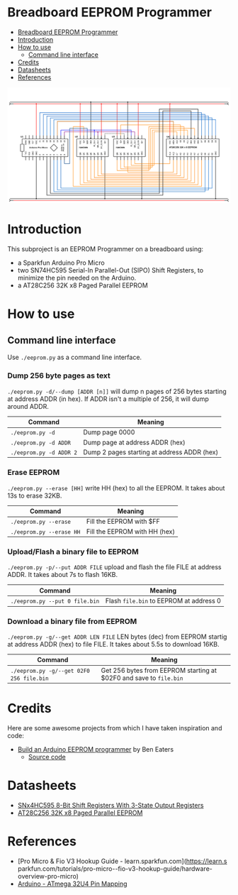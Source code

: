 # Breadboard EEPROM Programmer

- [Breadboard EEPROM Programmer](#breadboard-eeprom-programmer)
- [Introduction](#introduction)
- [How to use](#how-to-use)
  - [Command line interface](#command-line-interface)
- [Credits](#credits)
- [Datasheets](#datasheets)
- [References](#references)

![](../programmer/schematics/EEPROM-Programmer.svg)

# Introduction

This subproject is an EEPROM Programmer on a breadboard using:
- a Sparkfun Arduino Pro Micro
- two SN74HC595 Serial-In Parallel-Out (SIPO) Shift Registers, to minimize the pin needed on the Arduino.
- a AT28C256 32K x8 Paged Parallel EEPROM
# How to use

## Command line interface

Use `./eeprom.py` as a command line interface.

### Dump 256 byte pages as text

`./eeprom.py -d/--dump [ADDR [n]]` will dump n pages of 256 bytes starting at address ADDR (in hex). If ADDR isn't a multiple of 256, it will dump around ADDR.

| Command                 | Meaning                                     |
| ----------------------- | ------------------------------------------- |
| `./eeprom.py -d`        | Dump page 0000                              |
| `./eeprom.py -d ADDR`   | Dump page at address ADDR (hex)             |
| `./eeprom.py -d ADDR 2` | Dump 2 pages starting at address ADDR (hex) |

### Erase EEPROM

`./eeprom.py --erase [HH]` write HH (hex) to all the EEPROM. It takes about 13s to erase 32KB.

| Command                  | Meaning                       |
| ------------------------ | ----------------------------- |
| `./eeprom.py --erase`    | Fill the EEPROM with $FF      |
| `./eeprom.py --erase HH` | Fill the EEPROM with HH (hex) |

### Upload/Flash a binary file to EEPROM

`./eeprom.py -p/--put ADDR FILE` upload and flash the file FILE at address ADDR. It takes about 7s to flash 16KB.

| Command                        | Meaning                                 |
| ------------------------------ | --------------------------------------- |
| `./eeprom.py --put 0 file.bin` | Flash `file.bin` to EEPROM at address 0 |

### Download a binary file from EEPROM

`./eeprom.py -g/--get ADDR LEN FILE` LEN bytes (dec) from EEPROM startig at address ADDR (hex) to file FILE. It takes about 5.5s to download 16KB.

| Command                                  | Meaning                                                            |
| ---------------------------------------- | ------------------------------------------------------------------ |
| `./eeprom.py -g/--get 02F0 256 file.bin` | Get 256 bytes from EEPROM starting at $02F0 and save to `file.bin` |

# Credits

Here are some awesome projects from which I have taken inspiration and code:

- [Build an Arduino EEPROM programmer](https://www.youtube.com/watch?v=K88pgWhEb1M) by Ben Eaters
  - [Source code](https://github.com/beneater/eeprom-programmer#arduino-eeprom-programmer)

# Datasheets

- [SNx4HC595 8-Bit Shift Registers With 3-State Output Registers](../datasheets/SN74HC595.pdf)
- [AT28C256 32K x8 Paged Parallel EEPROM](../datasheets/AT28C256.pdf)

# References

- [Pro Micro & Fio V3 Hookup Guide - learn.sparkfun.com](https://learn.s  parkfun.com/tutorials/pro-micro--fio-v3-hookup-guide/hardware-overview-pro-micro)
- [Arduino - ATmega 32U4 Pin Mapping](https://www.arduino.cc/en/Hacking/PinMapping32u4)
